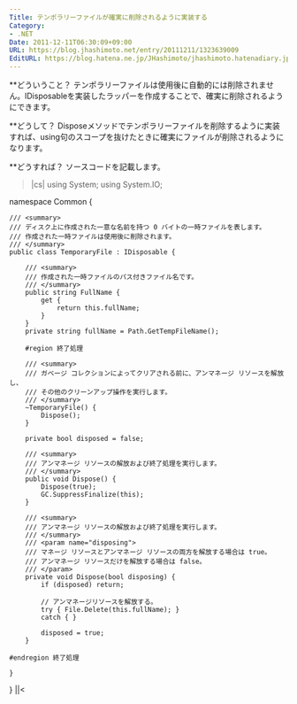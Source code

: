 ```yaml
---
Title: テンポラリーファイルが確実に削除されるように実装する
Category:
- .NET
Date: 2011-12-11T06:30:09+09:00
URL: https://blog.jhashimoto.net/entry/20111211/1323639009
EditURL: https://blog.hatena.ne.jp/JHashimoto/jhashimoto.hatenadiary.jp/atom/entry/12921228815717256988
---
```


**どういうこと？
テンポラリーファイルは使用後に自動的には削除されません。IDisposableを実装したラッパーを作成することで、確実に削除されるようにできます。

**どうして？
Disposeメソッドでテンポラリーファイルを削除するように実装すれば、using句のスコープを抜けたときに確実にファイルが削除されるようになります。

**どうすれば？
ソースコードを記載します。
>|cs|
using System;
using System.IO;

namespace Common {

    /// <summary>
    /// ディスク上に作成された一意な名前を持つ 0 バイトの一時ファイルを表します。
    /// 作成された一時ファイルは使用後に削除されます。
    /// </summary>
    public class TemporaryFile : IDisposable {

        /// <summary>
        /// 作成された一時ファイルのパス付きファイル名です。
        /// </summary>
        public string FullName {
            get {
                return this.fullName;
            }
        }
        private string fullName = Path.GetTempFileName();

        #region 終了処理

        /// <summary>
        /// ガベージ コレクションによってクリアされる前に、アンマネージ リソースを解放し、
        /// その他のクリーンアップ操作を実行します。 
        /// </summary>
        ~TemporaryFile() {
            Dispose();
        }

        private bool disposed = false;

        /// <summary>
        /// アンマネージ リソースの解放および終了処理を実行します。
        /// </summary>
        public void Dispose() {
            Dispose(true);
            GC.SuppressFinalize(this);
        }

        /// <summary>
        /// アンマネージ リソースの解放および終了処理を実行します。
        /// </summary>
        /// <param name="disposing">
        /// マネージ リソースとアンマネージ リソースの両方を解放する場合は true。
        /// アンマネージ リソースだけを解放する場合は false。
        /// </param>
        private void Dispose(bool disposing) {
            if (disposed) return;

            // アンマネージリソースを解放する。
            try { File.Delete(this.fullName); }
            catch { }

            disposed = true;
        }

    #endregion 終了処理

    }
}
||<
